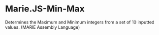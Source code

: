 # Marie.JS-Min-Max
Determines the Maximum and Minimum integers from a set of 10 inputted values. (MARIE Assembly Language)
